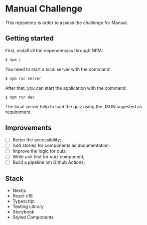 # Manual Challenge

This repository is order to assess the challenge for Manual.

## Getting started

First, install all the dependencias through NPM:

```bash
$ npm i
```

You need to start a local server with the command:

```bash
$ npm run server
```

After that, you can start the application with the command:

```bash
$ npm run dev
```

The local server help to load the quiz using the JSON sugested as requirement.

## Improvements

- [ ] Better the accessibility;
- [ ] Add stories for components as documentation;
- [ ] Improve the logic for quiz;
- [ ] Write unit test for quiz component;
- [ ] Build a pipeline om Github Actions;

## Stack

- Nextjs
- React v18
- Typescript
- Testing Library
- Storybook
- Styled Components
